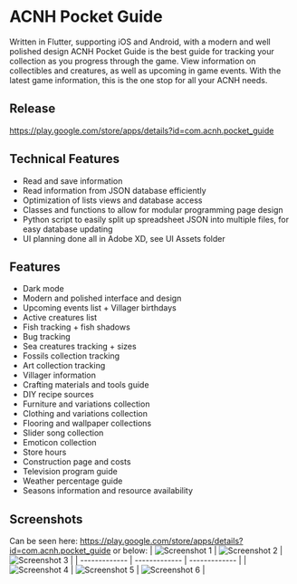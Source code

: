 # ACNH Pocket Guide
Written in Flutter, supporting iOS and Android, with a modern and well polished design ACNH Pocket Guide is the best guide for tracking your collection as you progress through the game. View information on collectibles and creatures, as well as upcoming in game events. With the latest game information, this is the one stop for all your ACNH needs.
## Release
https://play.google.com/store/apps/details?id=com.acnh.pocket_guide

## Technical Features
 - Read and save information
 - Read information from JSON database efficiently
 - Optimization of lists views and database access
 - Classes and functions to allow for modular programming page design
 - Python script to easily split up spreadsheet JSON into multiple files, for easy database updating
 - UI planning done all in Adobe XD, see UI Assets folder

## Features

- Dark mode
- Modern and polished interface and design
- Upcoming events list + Villager birthdays
- Active creatures list
- Fish tracking + fish shadows
- Bug tracking
- Sea creatures tracking + sizes
- Fossils collection tracking
- Art collection tracking
- Villager information
- Crafting materials and tools guide
- DIY recipe sources
- Furniture and variations collection
- Clothing and variations collection
- Flooring and wallpaper collections
- Slider song collection
- Emoticon collection
- Store hours
- Construction page and costs
- Television program guide
- Weather percentage guide
- Seasons information and resource availability

## Screenshots
Can be seen here: https://play.google.com/store/apps/details?id=com.acnh.pocket_guide
or below:
| ![Screenshot 1](/Promotional/1.jpg)  | ![Screenshot 2](/Promotional/2.jpg) | ![Screenshot 3](/Promotional/3.jpg) |
| ------------- | ------------- | ------------- |
| ![Screenshot 4](/Promotional/1.jpg)  | ![Screenshot 5](/Promotional/2.jpg) | ![Screenshot 6](/Promotional/3.jpg) |
